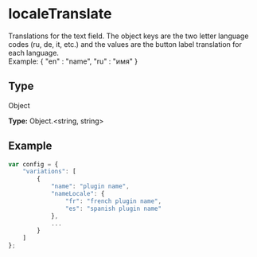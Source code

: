 # localeTranslate

Translations for the text field. The object keys are the two letter language codes (ru, de, it, etc.) and the values are the button label translation for each language.\
Example: &#123; "en" : "name", "ru" : "имя" &#125;

## Type

Object

**Type:** Object.&lt;string, string&gt;



## Example

```javascript
var config = {
    "variations": [
        {
            "name": "plugin name",
            "nameLocale": {
                "fr": "french plugin name",
                "es": "spanish plugin name"
            },
            ...
        }
    ]
};
```
